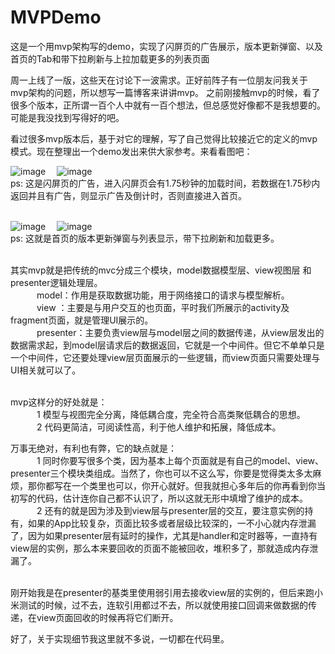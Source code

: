 # MVPDemo
这是一个用mvp架构写的demo，实现了闪屏页的广告展示，版本更新弹窗、以及首页的Tab和带下拉刷新与上拉加载更多的列表页面

周一上线了一版，这些天在讨论下一波需求。正好前阵子有一位朋友问我关于mvp架构的问题，所以想写一篇博客来讲讲mvp。
之前刚接触mvp的时候，看了很多个版本，正所谓一百个人中就有一百个想法，但总感觉好像都不是我想要的。可能是我没找到写得好的吧。

看过很多mvp版本后，基于对它的理解，写了自己觉得比较接近它的定义的mvp模式。现在整理出一个demo发出来供大家参考。来看看图吧： 

 ![image](https://github.com/weioule/MVPDemo/blob/master/app/img/pic01.jpg)
  &emsp;![image](https://github.com/weioule/MVPDemo/blob/master/app/img/pic02.jpg)
  <br>ps: 这是闪屏页的广告，进入闪屏页会有1.75秒钟的加载时间，若数据在1.75秒内返回并且有广告，则显示广告及倒计时，否则直接进入首页。
  
  
   <br>![image](https://github.com/weioule/MVPDemo/blob/master/app/img/pic03.jpg)
     &emsp;![image](https://github.com/weioule/MVPDemo/blob/master/app/img/pic05.jpg)
     <br>ps: 这就是首页的版本更新弹窗与列表显示，带下拉刷新和加载更多。              

<br>其实mvp就是把传统的mvc分成三个模块，model数据模型层、view视图层 和 presenter逻辑处理层。
    <br>&emsp;&emsp;&emsp;model：作用是获取数据功能，用于网络接口的请求与模型解析。
    <br>&emsp;&emsp;&emsp;view ：主要是与用户交互的也页面，平时我们所展示的activity及fragment页面，就是管理UI展示的。
    <br>&emsp;&emsp;&emsp;presenter：主要负责view层与model层之间的数据传递，从view层发出的数据需求起，到model层请求后的数据返回，它就是一个中间件。但它不单单只是一个中间件，它还要处理view层页面展示的一些逻辑，而view页面只需要处理与UI相关就可以了。

<br>mvp这样分的好处就是：
    <br>&emsp;&emsp;&emsp;1 模型与视图完全分离，降低耦合度，完全符合高类聚低耦合的思想。
    <br>&emsp;&emsp;&emsp;2 代码更简洁，可阅读性高，利于他人维护和拓展，降低成本。
    
万事无绝对，有利也有弊，它的缺点就是：
    <br>&emsp;&emsp;&emsp;1 同时你要写很多个类，因为基本上每个页面就是有自己的model、view、presenter三个模块类组成。当然了，你也可以不这么写，你要是觉得类太多太麻烦，那你都写在一个类里也可以，你开心就好。但我就担心多年后的你再看到你当初写的代码，估计连你自己都不认识了，所以这就无形中填增了维护的成本。
    <br>&emsp;&emsp;&emsp;2 还有的就是因为涉及到view层与presenter层的交互，要注意实例的持有，如果的App比较复杂，页面比较多或者层级比较深的，一不小心就内存泄漏了，因为如果presenter层有延时的操作，尤其是handler和定时器等，一直持有view层的实例，那么本来要回收的页面不能被回收，堆积多了，那就造成内存泄漏了。
    
<br>刚开始我是在presenter的基类里使用弱引用去接收view层的实例的，但后来跑小米测试的时候，过不去，连软引用都过不去，所以就使用接口回调来做数据的传递，在view页面回收的时候再将它们断开。

好了，关于实现细节我这里就不多说，一切都在代码里。
